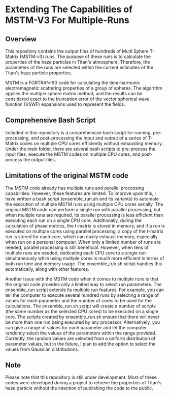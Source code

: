 # Extending The Capabilities of MSTM-V3 For Multiple-Runs
## Overview 

This repository contains the output files of hundreds of Multi Sphere T-Matrix (MSTM-v3) runs. The purpose of these runs is to calculate the properties of the haze particles in Titan's atmosphere. Therefore, the parameters of the runs are selected within the current estimates of the Titan's haze particle properties.

MSTM is a FORTRAN-90 code for calculating the time-harmonic electromagnetic scattering properties of a group of spheres. The algorithm applies the multiple sphere matrix method, and the results can be considered exact to the truncation error of the vector spherical wave function (VSWF) expansions used to represent the fields.

## Comprehensive Bash Script

Included in this repository is a comprehensive bash script for running, pre-processing, and post-processing the input and output of a series of T-Matrix codes on multiple CPU cores efficiently without exhausting memory. Under the main folder, there are several bash scripts to pre-process the input files, execute the MSTM codes on multiple CPU cores, and post-process the output files.

## Limitations of the original MSTM code

The MSTM code already has multiple runs and parallel processing capabilities. However, these features are limited. To improve upon this, I have written a bash script (ensemble_run.sh and its variants) to automate the execution of multiple MSTM runs using multiple CPU cores serially. The original MSTM code can perform a single run with parallel processing, but when multiple runs are required, its parallel processing is less efficient than executing each run on a single CPU core. Additionally, during the calculation of phase metrics, the t-matrix is stored in memory, and if a run is executed on multiple cores using parallel processing, a copy of the t-matrix run is stored for each core, which can easily exhaust memory, especially when run on a personal computer. When only a limited number of runs are needed, parallel processing is still beneficial. However, when tens of multiple runs are needed, dedicating each CPU core to a single run simultaneously while using multiple cores is much more efficient in terms of both run time and memory usage. The ensemble_run.sh script handles this automatically, along with other features.

Another issue with the MSTM code when it comes to multiple runs is that the original code provides only a limited way to select run parameters. The ensemble_run script extends its multiple run features. For example, you can tell the computer to execute several hundred runs by selecting a range of values for each parameter and the number of cores to be used for the calculations. The ensemble_run.sh script will create a number of scripts (the same number as the selected CPU cores) to be executed on a single core. The scripts created by ensemble_run.sh ensure that there will never be more than one run being executed by any processor. Alternatively, you can give a range of values for each parameter and let the computer randomly select the values of the parameters within the range provided. Currently, the random values are selected from a uniform distribution of parameter values, but in the future, I plan to add the option to select the values from Gaussian distributions.

## Note

Please note that this repository is still under development. Most of these codes were developed during a project to retrieve the properties of Titan's haze particle without the intention of publishing the code to the public.
